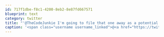 ```yaml
---
id: 717f1dbe-f8c1-4200-8eb2-8e87fd667571
blueprint: text
category: twitter
title: "'@TheCodeJunkie I'm going to file that one away as a potential job interview question :)"
caption: '<span class="username username_linked">@<a href="https://twitter.com/TheCodeJunkie" title="TheCodeJunkie">TheCodeJunkie</a></span> I''m going to file that one away as a potential job interview question :)'
---
```


